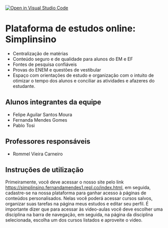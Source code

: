 [![Open in Visual Studio Code](https://classroom.github.com/assets/open-in-vscode-f059dc9a6f8d3a56e377f745f24479a46679e63a5d9fe6f495e02850cd0d8118.svg)](https://classroom.github.com/online_ide?assignment_repo_id=452389&assignment_repo_type=GroupAssignmentRepo)
# Plataforma de estudos online: Simplinsino
* Centralização de matérias 
* Conteúdo seguro e de qualidade para alunos do EM e EF
* Fontes de pesquisa confiáveis
* Provas do ENEM e questões de vestibular
* Espaço com orientações de estudo e organização com o intuito de otimizar o tempo dos alunos e conciliar as atividades e afazeres do estudante.  

## Alunos integrantes da equipe

* Felipe Aguilar Santos Moura
* Fernanda Mendes Gomes
* Pablo Tosi 

## Professores responsáveis

* Rommel Vieira Carneiro

## Instruções de utilização

Primeiramente, você deve acessar o nosso site pelo link https://simplinsino.fernandamendes1.repl.co/index.html, em seguida, cadastre-se na nossa plataforma para ganhar acesso à páginas de conteúdos personalisados. Nelas você poderá acessar cursos salvos, organizar suas tarefas na página meus estudos e editar seu perfil. É importante dizer que para acessar às video-aulas você deve escolher uma disciplina na barra de navegação, em seguida, na página da disciplina selecionada, escolha um dos cursos listados e aproveite o video.

